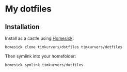 # My dotfiles

## Installation

Install as a castle using [Homesick](https://github.com/technicalpickles/homesick):

    homesick clone timkurvers/dotfiles timkurvers/dotfiles

Then symlink into your homefolder:

    homesick symlink timkurvers/dotfiles
